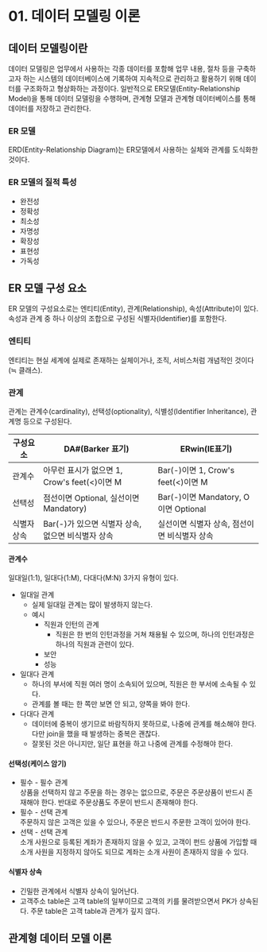 # 01. 데이터 모델링 이론
## 데이터 모델링이란
데이터 모델링은 업무에서 사용하는 각종 데이터를 포함해 업무 내용, 절차 등을 구축하고자 하는 시스템의 데이터베이스에 기록하여 지속적으로 관리하고 활용하기 위해 데이터를 구조화하고 형상화하는 과정이다.
일반적으로 ER모델(Entity-Relationship Model)을 통해 데이터 모델링을 수행하며, 관계형 모델과 관계형 데이터베이스를 통해 데이터를 저장하고 관리한다.

### ER 모델
ERD(Entity-Relationship Diagram)는 ER모델에서 사용하는 실체와 관계를 도식화한 것이다.

### ER 모델의 질적 특성
- 완전성
- 정확성
- 최소성
- 자명성
- 확장성
- 표현성
- 가독성

## ER 모델 구성 요소
ER 모델의 구성요소로는 엔티티(Entity), 관계(Relationship), 속성(Attribute)이 있다. 
속성과 관계 중 하나 이상의 조합으로 구성된 식별자(Identifier)를 포함한다.

### 엔티티
엔티티는 현실 세계에 실제로 존재하는 실체이거나, 조직, 서비스처럼 개념적인 것이다(≒ 클래스).

### 관계
관계는 관계수(cardinality), 선택성(optionality), 식별성(Identifier Inheritance), 관계명 등으로 구성된다.

|구성요소|DA#(Barker 표기)|ERwin(IE표기)|
|---|---|---|
|관계수|아무런 표시가 없으면 1, Crow's feet(<)이면 M|Bar(-)이면 1, Crow's feet(<)이면 M|
|선택성|점선이면 Optional, 실선이면 Mandatory)|Bar(-)이면 Mandatory, O이면 Optional|
|식별자 상속|Bar(-)가 있으면 식별자 상속, 없으면 비식별자 상속|실선이면 식별자 상속, 점선이면 비식별자 상속|

#### 관계수
일대일(1:1), 일대다(1:M), 다대다(M:N) 3가지 유형이 있다.
- 일대일 관계
  - 실제 일대일 관계는 많이 발생하지 않는다.
  - 예시
    - 직원과 인턴의 관계
      - 직원은 한 번의 인턴과정을 거쳐 채용될 수 있으며, 하나의 인턴과정은 하나의 직원과 관련이 있다.
    - 보안
    - 성능
- 일대다 관계
  - 하나의 부서에 직원 여러 명이 소속되어 있으며, 직원은 한 부서에 소속될 수 있다.
  - 관계를 볼 때는 한 쪽만 보면 안 되고, 양쪽을 봐야 한다.
- 다대다 관계
  - 데이터에 중복이 생기므로 바람직하지 못하므로, 나중에 관계를 해소해야 한다. 다만 join을 했을 때 발생하는 중복은 괜찮다.
  - 잘못된 것은 아니지만, 일단 표현을 하고 나중에 관계를 수정해야 한다.

#### 선택성(케이스 암기)
- 필수 - 필수 관계 </br> 상품을 선택하지 않고 주문을 하는 경우는 없으므로, 주문은 주문상품이 반드시 존재해야 한다. 반대로 주문상품도 주문이 반드시 존재해야 한다.
- 필수 - 선택 관계 </br> 주문하지 않은 고객은 있을 수 있으나, 주문은 반드시 주문한 고객이 있어야 한다.
- 선택 - 선택 관계 </br> 소개 사원으로 등록된 계좌가 존재하지 않을 수 있고, 고객이 펀드 상품에 가입할 때 소개 사원을 지정하지 않아도 되므로 계좌는 소개 사원이 존재하지 않을 수 있다. 

#### 식별자 상속
- 긴밀한 관계에서 식별자 상속이 일어난다.
- 고객주소 table은 고객 table의 일부이므로 고객의 키를 물려받으면서 PK가 상속된다. 주문 table은 고객 table과 관계가 깊지 않다.
## 관계형 데이터 모델 이론